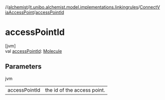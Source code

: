 //[alchemist](../../../index.md)/[it.unibo.alchemist.model.implementations.linkingrules](../index.md)/[ConnectViaAccessPoint](index.md)/[accessPointId](access-point-id.md)

# accessPointId

[jvm]\
val [accessPointId](access-point-id.md): [Molecule](../../it.unibo.alchemist.model.interfaces/-molecule/index.md)

## Parameters

jvm

| | |
|---|---|
| accessPointId | the id of the access point. |
